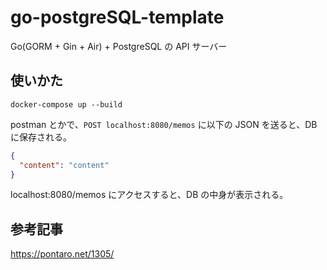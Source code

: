# go-postgreSQL-template

Go(GORM + Gin + Air) + PostgreSQL の API サーバー

## 使いかた

```
docker-compose up --build
```

postman とかで、`POST localhost:8080/memos` に以下の JSON を送ると、DB に保存される。

```json
{
  "content": "content"
}
```

localhost:8080/memos にアクセスすると、DB の中身が表示される。

## 参考記事
https://pontaro.net/1305/
